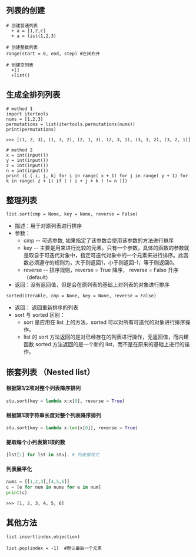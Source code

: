 ## 列表的创建
```
# 创建普通列表
  + a = [1,2,c]
  + a = list(1,2,3)
```

```
# 创建整数列表
range(start = 0, end, step) #左闭右开
```

```
# 创建空列表
  +[]
  +list()
```

## 生成全排列列表
```
# method 1
import itertools
nums = [1,2,3]
permutations = list(itertools.permutations(nums))
print(permutations)
  
>>> [(1, 2, 3), (1, 3, 2), (2, 1, 3), (2, 3, 1), (3, 1, 2), (3, 2, 1)]
```

```
# method 2
x = int(input())
y = int(input())
z = int(input())
n = int(input())
print ([ [ i, j, k] for i in range( x + 1) for j in range( y + 1) for k in range( z + 1) if ( ( i + j + k ) != n )])
```

## 整理列表
```
list.sort(cmp = None, key = None, reverse = False)
```
+ 描述：用于对原列表进行排序  
+ 参数：
  + cmp -- 可选参数, 如果指定了该参数会使用该参数的方法进行排序
  + key -- 主要是用来进行比较的元素，只有一个参数，具体的函数的参数就是取自于可迭代对象中，指定可迭代对象中的一个元素来进行排序。此函数必须遵守的规则为，大于则返回1，小于则返回-1，等于则返回0。   
  + reverse -- 排序规则，reverse = True 降序， reverse = False 升序（default）    
+ 返回：没有返回值，但是会在原列表的基础上对列表的对象进行排序

```
sorted(iterable, cmp = None, key = None, reverse = False)
```
+ 返回： 返回重新排序的列表
+ sort 与 sorted 区别：
  + sort 是应用在 list 上的方法，sorted 可以对所有可迭代的对象进行排序操作。
  + list 的 sort 方法返回的是对已经存在的列表进行操作，无返回值，而内建函数 sorted 方法返回的是一个新的 list，而不是在原来的基础上进行的操作。

## 嵌套列表 （Nested list）
#### 根据第1/2项对整个列表降序排列
```python
stu.sort(key = lambda x:x[0], reverse = True)
```
#### 根据第1项字符串长度对整个列表降序排列
```python
stu.sort(key = lambda x:len(x[0]), reverse = True)
```
#### 提取每个小列表第1项的数 
```python
[lst[1] for lst in stu]. # 列表推导式
```
#### 列表展平化
```python
nums = [[1,2,3],[4,5,6]]
c = [e for num in nums for e in num]
print(c)
```
```
>>> [1, 2, 3, 4, 5, 6]
```
## 其他方法
```
list.insert(index,objection) 
```

```
list.pop(index = -1)  #默认最后一个元素
``` 
